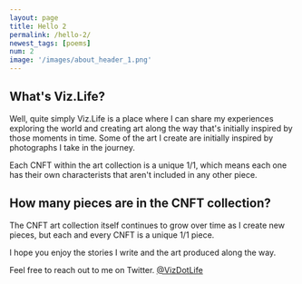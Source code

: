 ```yaml
---
layout: page
title: Hello 2
permalink: /hello-2/
newest_tags: [poems]
num: 2
image: '/images/about_header_1.png'
---
```


## What's Viz.Life?
Well, quite simply Viz.Life is a place where I can share my experiences exploring the world and creating art along the way that's initially inspired by those moments in time. Some of the art I create are initially inspired by photographs I take in the journey.

Each CNFT within the art collection is a unique 1/1, which means each one has their own characterists that aren't included in any other piece. 

## How many pieces are in the CNFT collection?
The CNFT art collection itself continues to grow over time as I create new pieces, but each and every CNFT is a unique 1/1 piece.

I hope you enjoy the stories I write and the art produced along the way.  

Feel free to reach out to me on Twitter. [@VizDotLife](https://twitter.com/vizdotlife) 
